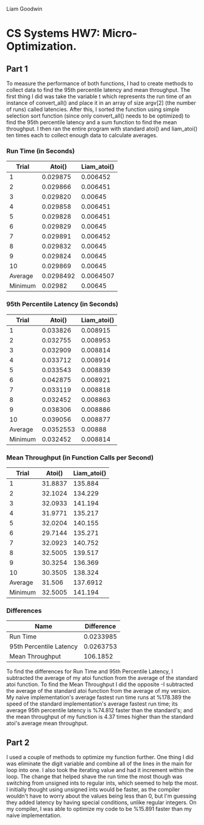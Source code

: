 Liam Goodwin

# CS Systems HW7: Micro-Optimization.

## Part 1

To measure the performance of both functions, I had to create methods to collect data to find the 95th percentile latency and mean throughput. The first thing I did was take the variable t which represents the run time of an instance of convert_all() and place it in an array of size argv[2] (the number of runs) called latencies. After this, I sorted the function using simple selection sort function (since only convert_all() needs to be optimized) to find the 95th percentile latency and a sum function to find the mean throughput. I then ran the entire program with standard atoi() and liam_atoi() ten times each to collect enough data to calculate averages.

### Run Time (in Seconds)

Trial | Atoi() | Liam_atoi()
------|--------|------------
1 | 0.029875 | 0.006452
2 | 0.029866 | 0.006451
3 | 0.029820 | 0.00645
4 | 0.029858 | 0.006451
5 | 0.029828 | 0.006451
6 | 0.029829 | 0.00645
7 | 0.029891 | 0.006452
8 | 0.029832 | 0.00645
9 | 0.029824 | 0.00645
10 | 0.029869 | 0.00645
Average | 0.0298492 | 0.0064507
Minimum | 0.02982 | 0.00645

### 95th Percentile Latency (in Seconds)

Trial |	Atoi() | Liam_atoi()
------|--------|------------
1 | 0.033826 | 0.008915
2 | 0.032755 | 0.008953
3 | 0.032909 | 0.008814
4 | 0.033712 | 0.008914
5 | 0.033543 | 0.008839
6 | 0.042875 | 0.008921
7 | 0.033119 | 0.008818
8 | 0.032452 | 0.008863
9 | 0.038306 | 0.008886
10 | 0.039056 | 0.008877
Average | 0.0352553 | 0.00888
Minimum | 0.032452 | 0.008814

### Mean Throughput (in Function Calls per Second)

Trial | Atoi() | Liam_atoi()
------|--------|------------
1 | 31.8837 | 135.884
2 | 32.1024 | 134.229
3 | 32.0933 | 141.194
4 | 31.9771 | 135.217
5 | 32.0204 | 140.155
6 | 29.7144 | 135.271
7 | 32.0923 | 140.752
8 | 32.5005 | 139.517
9 | 30.3254 | 136.369
10 | 30.3505 | 138.324
Average | 31.506 | 137.6912
Minimum | 32.5005 | 141.194

### Differences

Name | Difference
-----|-----------
Run Time | 0.0233985
95th Percentile Latency | 0.0263753
Mean Throughput | 106.1852

To find the differences for Run Time and 95th Percentile Latency, I subtracted the average of my atoi function from the average of the standard atoi function. To find the Mean Throughput I did the opposite -I subtracted the average of the standard atoi function from the average of my version. My naive implementation's average fastest run time runs at %178.389 the speed of the standard implementation's average fastest run time; its average 95th percentile latency is %74.812 faster than the standard's; and the mean throughput of my function is 4.37 times higher than the standard atoi's average mean throughput.

## Part 2

I used a couple of methods to optimize my function further. One thing I did was eliminate the digit variable and combine all of the lines in the main for loop into one. I also took the iterating value and had it increment within the loop. The change that helped shave the run time the most though was switching from unsigned ints to regular ints, which seemed to help the most. I initially thought using unsigned ints would be faster, as the compiler wouldn't have to worry about the values being less than 0, but I'm guessing they added latency by having special conditions, unlike regular integers. On my compiler, I was able to optimize my code to be %15.891 faster than my naive implementation.